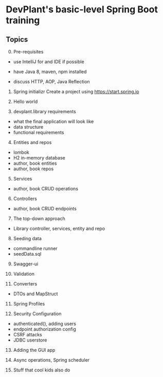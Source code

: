 # DevPlant's basic-level Spring Boot training

## Topics
0. Pre-requisites
- use IntelliJ for and IDE if possible
- have Java 8, maven, npm installed

- discuss HTTP, AOP, Java Reflection

1. Spring initializr
Create a project using https://start.spring.io

2. Hello world

3. devplant.library requirements
- what the final application will look like
- data structure
- functional requirements

4. Entities and repos
- lombok
- H2 in-memory database
- author, book entities
- author, book repos

5. Services
- author, book CRUD operations

6. Controllers
- author, book CRUD endpoints

7. The top-down approach
- Library controller, services, entity and repo

8. Seeding data
- commandline runner
- seedData.sql

9. Swagger-ui

9. Validation

10. Converters
- DTOs and MapStruct

11. Spring Profiles

12. Security Configuration
- authenticated(), adding users
- endpoint authorization config
- CSRF attacks
- JDBC userstore

13. Adding the GUI app

14. Async operations, Spring scheduler

15. Stuff that cool kids also do
